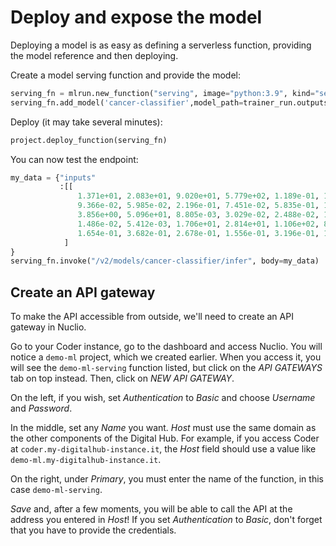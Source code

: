 # Deploy and expose the model

Deploying a model is as easy as defining a serverless function, providing the model reference and then deploying.

Create a model serving function and provide the model:
``` python
serving_fn = mlrun.new_function("serving", image="python:3.9", kind="serving", requirements=["mlrun[complete]", "scikit-learn~=1.2.0"])
serving_fn.add_model('cancer-classifier',model_path=trainer_run.outputs["model"], class_name='mlrun.frameworks.sklearn.SklearnModelServer')
```

Deploy (it may take several minutes):
``` python
project.deploy_function(serving_fn)
```

You can now test the endpoint:
``` python
my_data = {"inputs"
           :[[
               1.371e+01, 2.083e+01, 9.020e+01, 5.779e+02, 1.189e-01, 1.645e-01,
               9.366e-02, 5.985e-02, 2.196e-01, 7.451e-02, 5.835e-01, 1.377e+00,
               3.856e+00, 5.096e+01, 8.805e-03, 3.029e-02, 2.488e-02, 1.448e-02,
               1.486e-02, 5.412e-03, 1.706e+01, 2.814e+01, 1.106e+02, 8.970e+02,
               1.654e-01, 3.682e-01, 2.678e-01, 1.556e-01, 3.196e-01, 1.151e-01]
            ]
}
serving_fn.invoke("/v2/models/cancer-classifier/infer", body=my_data)
```

## Create an API gateway

To make the API accessible from outside, we'll need to create an API gateway in Nuclio.

Go to your Coder instance, go to the dashboard and access Nuclio. You will notice a `demo-ml` project, which we created earlier. When you access it, you will see the `demo-ml-serving` function listed, but click on the *API GATEWAYS* tab on top instead. Then, click on *NEW API GATEWAY*.

On the left, if you wish, set *Authentication* to *Basic* and choose *Username* and *Password*.

In the middle, set any *Name* you want. *Host* must use the same domain as the other components of the Digital Hub. For example, if you access Coder at `coder.my-digitalhub-instance.it`, the *Host* field should use a value like `demo-ml.my-digitalhub-instance.it`.

On the right, under *Primary*, you must enter the name of the function, in this case `demo-ml-serving`.

*Save* and, after a few moments, you will be able to call the API at the address you entered in *Host*! If you set *Authentication* to *Basic*, don't forget that you have to provide the credentials.